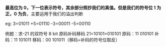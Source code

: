 **最高位为 0，下一位表示符号，其余部分照抄我们的真值。但是我们的符号位 1 为正，0 为负**，主要运用于我们的溢出判断

eg: 3=01011 +5=01110
-3=00011 -5=00110


例题：求-21 的双符号 8 bit 原码补码移码
21=10101=010101
原码：11 010101
补码：11 101011
移码：00 101011（移码=补码的符号位取反）